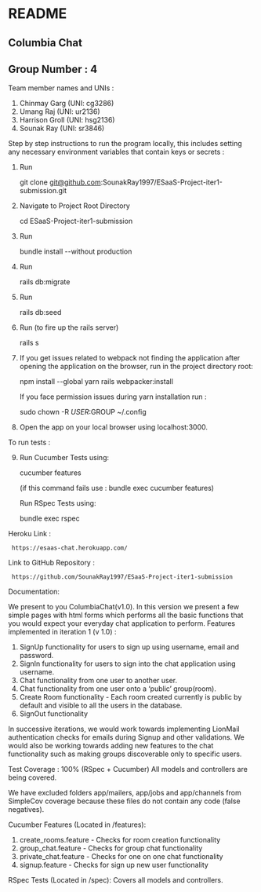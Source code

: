 # README

## Columbia Chat
## Group Number : 4


Team member names and UNIs :


1. Chinmay Garg (UNI: cg3286)
2. Umang Raj (UNI: ur2136)
3. Harrison Groll (UNI: hsg2136)
4. Sounak Ray (UNI: sr3846)


Step by step instructions to run the program locally, this includes setting any necessary environment variables that contain keys or secrets :


1. Run

   git clone git@github.com:SounakRay1997/ESaaS-Project-iter1-submission.git

2. Navigate to Project Root Directory

   cd ESaaS-Project-iter1-submission

3. Run

   bundle install --without production

4. Run 

   rails db:migrate

5. Run 

   rails db:seed

6. Run (to fire up the rails server)

   rails s

7. If you get issues related to webpack not finding the application after opening the application on the browser, run in the project directory root:

   npm install --global yarn
   rails webpacker:install


   If you face permission issues during yarn installation run : 

   sudo chown -R     $USER:$GROUP ~/.config

8. Open the app on your local browser using localhost:3000.

To run tests :

9. Run Cucumber Tests using:

   cucumber features

   (if this command fails use : bundle exec cucumber features)
   
   Run RSpec Tests using:

   bundle exec rspec


Heroku Link :


     https://esaas-chat.herokuapp.com/


Link to GitHub Repository :


     https://github.com/SounakRay1997/ESaaS-Project-iter1-submission


Documentation:


We present to you ColumbiaChat(v1.0). In this version we present a few simple pages with html forms which performs all the basic functions that you would expect your everyday chat application to perform. 
Features implemented in iteration 1 (v 1.0) :
1. SignUp functionality for users to sign up using username, email and password.
2. SignIn functionality for users to sign into the chat application using username.
3. Chat functionality from one user to another user.
4. Chat functionality from one user onto a ‘public’ group(room).
5. Create Room functionality - Each room created currently is public by default and visible to all the users in the database.
6. SignOut functionality


In successive iterations, we would work towards implementing LionMail authentication checks for emails during Signup and other validations. We would also be working towards adding new features to the chat functionality such as making groups discoverable only to specific users.


Test Coverage : 100% (RSpec + Cucumber) 
All models and controllers are being covered.


We have excluded folders app/mailers, app/jobs and app/channels from SimpleCov coverage because these files do not contain any code (false negatives).


Cucumber Features (Located in /features):
1. create_rooms.feature - Checks for room creation functionality
2. group_chat.feature - Checks for group chat functionality
3. private_chat.feature - Checks for one on one chat functionality
4. signup.feature - Checks for sign up new user functionality


RSpec Tests (Located in /spec):
Covers all models and controllers.
